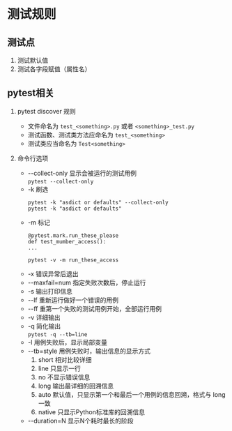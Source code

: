 # 测试规则

## 测试点

1. 测试默认值
2. 测试各字段赋值（属性名）

## pytest相关

1. pytest discover 规则

    * 文件命名为 `test_<something>.py` 或者 `<something>_test.py`
    * 测试函数、测试类方法应命名为 `test_<something>`
    * 测试类应当命名为 `Test<something>`

2. 命令行选项

    * --collect-only    显示会被运行的测试用例  <br>
        `pytest --collect-only`
    * -k    刷选    <br>
        ```
        pytest -k "asdict or defaults" --collect-only
        pytest -k "asdict or defaults"
        ``` 
    * -m    标记
        ```
        @pytest.mark.run_these_please
        def test_mumber_access():
        ...

        pytest -v -m run_these_access
        ```
    * -x    错误异常后退出
    * --maxfail=num    指定失败次数后，停止运行
    * -s    输出打印信息
    * --lf  重新运行做好一个错误的用例
    * --ff  重第一个失败的测试用例开始，全部运行用例
    * -v    详细输出
    * -q    简化输出    <br>
        `pytest -q --tb=line`
    * -l    用例失败后，显示局部变量
    * --tb=style    用例失败时，输出信息的显示方式 
        1. short    相对比较详细
        2. line     只显示一行
        3. no       不显示错误信息
        4. long     输出最详细的回溯信息
        5. auto     默认值，只显示第一个和最后一个用例的信息回溯，格式与 long 一致
        6. native   只显示Python标准库的回溯信息
    * --duration=N  显示N个耗时最长的阶段